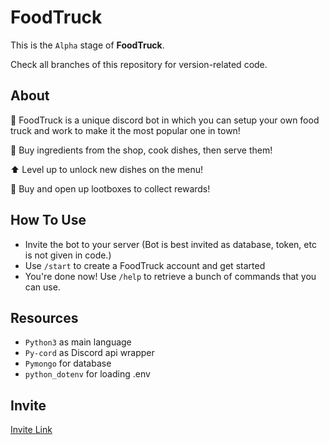 # FoodTruck

 This is the `Alpha` stage of **FoodTruck**.

 Check all branches of this repository for version-related code.

## About
 🌭 FoodTruck is a unique discord bot in which you can setup your own food truck and work to make it the most popular one in town!
 
 🛒 Buy ingredients from the shop, cook dishes, then serve them!
 
 ⬆️ Level up to unlock new dishes on the menu!

 🎁 Buy and open up lootboxes to collect rewards!

## How To Use
 - Invite the bot to your server (Bot is best invited as database, token, etc is not given in code.)
 - Use `/start` to create a FoodTruck account and get started
 - You're done now! Use `/help` to retrieve a bunch of commands that you can use.

## Resources
 - `Python3` as main language
 - `Py-cord` as Discord api wrapper
 - `Pymongo` for database
 - `python_dotenv` for loading .env

## Invite
 [Invite Link](https://discord.com/api/oauth2/authorize?client_id=998186642273734799&permissions=412317379648&scope=bot%20applications.commands)